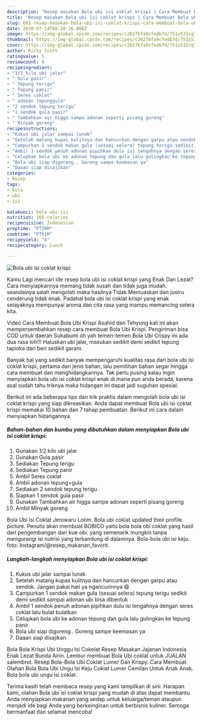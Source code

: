 ```yaml
---
description: "Resep masakan Bola ubi isi coklat krispi | Cara Membuat Bola ubi isi coklat krispi Yang Enak dan Simpel"
title: "Resep masakan Bola ubi isi coklat krispi | Cara Membuat Bola ubi isi coklat krispi Yang Enak dan Simpel"
slug: 661-resep-masakan-bola-ubi-isi-coklat-krispi-cara-membuat-bola-ubi-isi-coklat-krispi-yang-enak-dan-simpel
date: 2020-07-14T08:28:26.806Z
image: https://img-global.cpcdn.com/recipes/c2627bfa9cfedb7d/751x532cq70/bola-ubi-isi-coklat-krispi-foto-resep-utama.jpg
thumbnail: https://img-global.cpcdn.com/recipes/c2627bfa9cfedb7d/751x532cq70/bola-ubi-isi-coklat-krispi-foto-resep-utama.jpg
cover: https://img-global.cpcdn.com/recipes/c2627bfa9cfedb7d/751x532cq70/bola-ubi-isi-coklat-krispi-foto-resep-utama.jpg
author: Ricky Scott
ratingvalue: 5
reviewcount: 8
recipeingredient:
- "1/2 kilo ubi jalar"
- " Gula pasir"
- " Tepung terigu"
- " Tepung panir"
- " Seres coklat"
- " adonan tepunggula"
- "2 sendok tepung terigu"
- "1 sendok gula pasir"
- " Tambahkan air higga sampe adonan seperti pisang goreng"
- " Minyak goreng"
recipeinstructions:
- "Kukus ubi jalar sampai lunak"
- "Setelah matang kupas kulitnya dan hancurkan dengan garpu atau sendok. Jangan pakai hati ya ngancurinnya 😄"
- "Campurkan 1 sendok makan gula (sesuai selera) tepung terigu sedikit demi sedikit sampai adonan ubi bisa dibentuk"
- "Ambil 1 sendok penuh adonan pipihkan dulu isi tengahnya dengan seres coklat lalu bulat bulatkan"
- "Celupkan bola ubi ke adonan tepung dan gula lalu gulingkan ke tepung panir"
- "Bola ubi siap digoreng.. Goreng sampe keemasan ya"
- "Daaan siap disajikan"
categories:
- Resep
tags:
- bola
- ubi
- isi

katakunci: bola ubi isi 
nutrition: 165 calories
recipecuisine: Indonesian
preptime: "PT39M"
cooktime: "PT51M"
recipeyield: "4"
recipecategory: Lunch

---
```



![Bola ubi isi coklat krispi](https://img-global.cpcdn.com/recipes/c2627bfa9cfedb7d/751x532cq70/bola-ubi-isi-coklat-krispi-foto-resep-utama.jpg)

Kamu Lagi mencari ide resep bola ubi isi coklat krispi yang Enak Dan Lezat? Cara menyiapkannya memang tidak susah dan tidak juga mudah. seandainya salah mengolah maka hasilnya Tidak Memuaskan dan justru cenderung tidak enak. Padahal bola ubi isi coklat krispi yang enak selayaknya mempunyai aroma dan cita rasa yang mampu memancing selera kita.

Video Cara Membuat Bola Ubi Krispi Asahid dan Tehyung kali ini akan mempersembahkan resep cara membuat Bola Ubi Krispi. Pengiriman bisa COD untuk daerah Sukabumi oh yah temen-temen Bola Ubi Crispy ini ada dua rasa loh!!! Haluskan ubi jalar, masukan sedikit demi sedikit tepung tapioka dan beri sedikit garam.

Banyak hal yang sedikit banyak mempengaruhi kualitas rasa dari bola ubi isi coklat krispi, pertama dari jenis bahan, lalu pemilihan bahan segar hingga cara membuat dan menghidangkannya. Tak perlu pusing kalau ingin menyiapkan bola ubi isi coklat krispi enak di mana pun anda berada, karena asal sudah tahu triknya maka hidangan ini dapat jadi suguhan spesial.


Berikut ini ada beberapa tips dan trik praktis dalam mengolah bola ubi isi coklat krispi yang siap dikreasikan. Anda dapat membuat Bola ubi isi coklat krispi memakai 10 bahan dan 7 tahap pembuatan. Berikut ini cara dalam menyiapkan hidangannya.

<!--inarticleads1-->

##### Bahan-bahan dan bumbu yang dibutuhkan dalam menyiapkan Bola ubi isi coklat krispi:

1. Gunakan 1/2 kilo ubi jalar
1. Gunakan  Gula pasir
1. Sediakan  Tepung terigu
1. Sediakan  Tepung panir
1. Ambil  Seres coklat
1. Ambil  adonan tepung+gula
1. Sediakan 2 sendok tepung terigu
1. Siapkan 1 sendok gula pasir
1. Gunakan  Tambahkan air higga sampe adonan seperti pisang goreng
1. Ambil  Minyak goreng


Bola Ubi Isi Coklat Jerowaru Lotim. Bola ubi coklat updated their profile picture. Penulis akan membuat BOBICO yaitu bola bola obi coklat yang hasil dari pengembangan dari kue obi. yang semenarik mungkin tanpa mengurangi isi nutrisi yang terkandung di dalamnya. Bola-bola ubi isi keju. foto: Instagram/@resep_makanan_favorit. 

<!--inarticleads2-->

##### Langkah-langkah menyiapkan Bola ubi isi coklat krispi:

1. Kukus ubi jalar sampai lunak
1. Setelah matang kupas kulitnya dan hancurkan dengan garpu atau sendok. Jangan pakai hati ya ngancurinnya 😄
1. Campurkan 1 sendok makan gula (sesuai selera) tepung terigu sedikit demi sedikit sampai adonan ubi bisa dibentuk
1. Ambil 1 sendok penuh adonan pipihkan dulu isi tengahnya dengan seres coklat lalu bulat bulatkan
1. Celupkan bola ubi ke adonan tepung dan gula lalu gulingkan ke tepung panir
1. Bola ubi siap digoreng.. Goreng sampe keemasan ya
1. Daaan siap disajikan


Bola Bola Krispi Ubi Unggu Isi Cokelat Resep Masakan Jajanan Indonesia Enak Lezat Bunda Airin. Lembur membuat Bola Ubi coklat untuk JUALAN salembrot. Resep Bola-Bola Ubi Coklat Lumer Dan Krispy. Cara Membuat Olahan Bola Bola Ubi Ungu Isi Keju Coklat Lumer Cemilan Untuk Anak Anak. Bola bola ubi ungu isi coklat. 

Terima kasih telah membaca resep yang kami tampilkan di sini. Harapan kami, olahan Bola ubi isi coklat krispi yang mudah di atas dapat membantu Anda menyiapkan makanan yang sedap untuk keluarga/teman ataupun menjadi ide bagi Anda yang berkeinginan untuk berbisnis kuliner. Semoga bermanfaat dan selamat mencoba!
